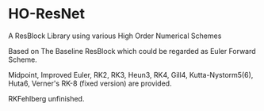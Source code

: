 # HO-ResNet
A ResBlock Library using various High Order Numerical Schemes

Based on The Baseline ResBlock which could be regarded as Euler Forward Scheme.

Midpoint, Improved Euler, RK2, RK3, Heun3, RK4, Gill4, Kutta-Nystorm5(6), Huta6, Verner's RK-8 (fixed version) are provided.

RKFehlberg unfinished.
